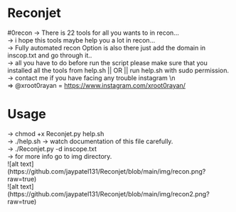 # Reconjet

#0recon
→ There is 22 tools for all you wants to in recon...<br />
→ i hope this tools maybe help you a lot in recon...<br />
→ Fully automated recon Option is also there just add the domain in inscop.txt and go through it..<br />
→ all you have to do before run the script please make sure that you installed all the tools from help.sh || OR || run help.sh with sudo permission.<br />
→ contact me if you have facing any trouble instagram  \n
   <br /> ⇒ @xroot0rayan = https://www.instagram.com/xroot0rayan/

<h1>Usage</h1>
-> chmod +x Reconjet.py help.sh<br />
-> ./help.sh 			-> watch documentation of this file carefully.<br />
-> ./Reconjet.py -d inscope.txt<br />
-> for more info go to img directory.<br />
![alt text](https://github.com/jaypatel131/Reconjet/blob/main/img/recon.png?raw=true)<br />
![alt text](https://github.com/jaypatel131/Reconjet/blob/main/img/recon2.png?raw=true)
